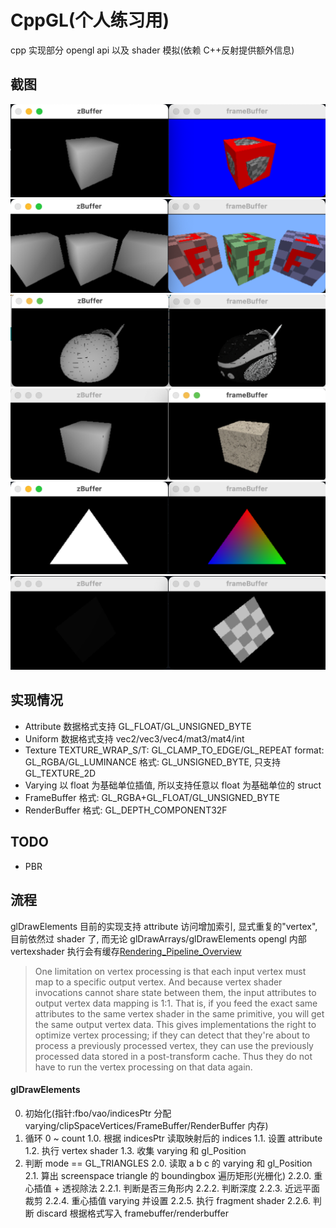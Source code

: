 # CppGL(个人练习用)

cpp 实现部分 opengl api 以及 shader 模拟(依赖 C++反射提供额外信息)

## 截图

![](./screenshots/draw-cube-on-cube.png)
![](./screenshots/draw-cubes.png)
![](./screenshots/draw-gltf-bloombox.png)
![](./screenshots/draw-gltf-cube.png)
![](./screenshots/rainbow-triangle.png)
![](./screenshots/textured-triangle.png)

## 实现情况

- Attribute 数据格式支持 GL_FLOAT/GL_UNSIGNED_BYTE
- Uniform 数据格式支持 vec2/vec3/vec4/mat3/mat4/int
- Texture TEXTURE_WRAP_S/T: GL_CLAMP_TO_EDGE/GL_REPEAT format: GL_RGBA/GL_LUMINANCE 格式: GL_UNSIGNED_BYTE, 只支持 GL_TEXTURE_2D
- Varying 以 float 为基础单位插值, 所以支持任意以 float 为基础单位的 struct
- FrameBuffer 格式: GL_RGBA+GL_FLOAT/GL_UNSIGNED_BYTE
- RenderBuffer 格式: GL_DEPTH_COMPONENT32F

## TODO

- PBR

## 流程

glDrawElements 目前的实现支持 attribute 访问增加索引, 显式重复的"vertex", 目前依然过 shader 了, 而无论 glDrawArrays/glDrawElements opengl 内部 vertexshader 执行会有缓存[Rendering_Pipeline_Overview](https://www.khronos.org/opengl/wiki/Rendering_Pipeline_Overview)

> One limitation on vertex processing is that each input vertex must map to a specific output vertex. And because vertex shader invocations cannot share state between them, the input attributes to output vertex data mapping is 1:1. That is, if you feed the exact same attributes to the same vertex shader in the same primitive, you will get the same output vertex data. This gives implementations the right to optimize vertex processing; if they can detect that they're about to process a previously processed vertex, they can use the previously processed data stored in a post-transform cache. Thus they do not have to run the vertex processing on that data again.

#### glDrawElements

0. 初始化(指针:fbo/vao/indicesPtr 分配 varying/clipSpaceVertices/FrameBuffer/RenderBuffer 内存)
1. 循环 0 ~ count
   1.0. 根据 indicesPtr 读取映射后的 indices
   1.1. 设置 attribute
   1.2. 执行 vertex shader
   1.3. 收集 varying 和 gl_Position
2. 判断 mode == GL_TRIANGLES
   2.0. 读取 a b c 的 varying 和 gl_Position
   2.1. 算出 screenspace triangle 的 boundingbox 遍历矩形(光栅化)
   2.2.0. 重心插值 + 透视除法
   2.2.1. 判断是否三角形内
   2.2.2. 判断深度
   2.2.3. 近远平面裁剪
   2.2.4. 重心插值 varying 并设置
   2.2.5. 执行 fragment shader
   2.2.6. 判断 discard 根据格式写入 framebuffer/renderbuffer
